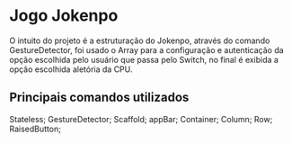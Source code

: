 # Jogo Jokenpo

O intuito do projeto é a estruturação do Jokenpo, através do comando GestureDetector, foi usado o Array para a configuração e autenticação da opção escolhida pelo usuário que passa pelo Switch, no final é exibida a opção escolhida aletória da CPU.

## Principais comandos utilizados

Stateless; GestureDetector; Scaffold; appBar; Container; Column; Row; RaisedButton;

